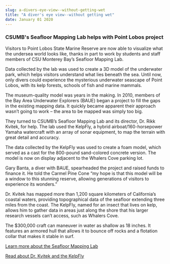 ```yaml
---
slug: a-divers-eye-view--without-getting-wet
title: "A diver's eye view--without getting wet"
date: January 01 2020
---
```


 
<h3>CSUMB's Seafloor Mapping Lab helps with Point Lobos project</h3>
<p>
  Visitors to Point Lobos State Marine Reserve are now able to visualize what
  the undersea world looks like, thanks in part to work by students and staff
  members of CSU Monterey Bay’s Seafloor Mapping Lab.
</p>
<p>
  Data collected by the lab was used to create a 3D model of the underwater
  park, which helps visitors understand what lies beneath the sea. Until now,
  only divers could experience the mysterious underwater seascape of Point
  Lobos, with its kelp forests, schools of fish and marine mammals.
</p>
<p>
  The museum-quality model was years in the making. In 2010, members of the Bay
  Area Underwater Explorers (BAUE) began a project to fill the gaps in the
  existing mapping data. It quickly became apparent their approach wasn’t going
  to work – the area to be mapped was simply too big.
</p>
<p>
  They turned to CSUMB’s Seafloor Mapping Lab and its director, Dr. Rikk Kvitek,
  for help. The lab used the KelpFly, a hybrid airboat/160-horsepower Yamaha
  watercraft with an array of sonar equipment, to map the terrain with great
  detail and accuracy.
</p>
<p>
  The data collected by the KelpFly was used to create a foam model, which
  served as a cast for the 800-pound sand-colored concrete version. The model is
  now on display adjacent to the Whalers Cove parking lot.
</p>
<p>
  Gary Banta, a diver with BAUE, spearheaded the project and raised funds to
  finance it. He told the Carmel Pine Cone “my hope is that this model will be a
  window to this stunning reserve, allowing generations of visitors to
  experience its wonders.”
</p>
<p>
  Dr. Kvitek has mapped more than 1,200 square kilometers of California’s
  coastal waters, providing topographical data of the seafloor extending three
  miles from the coast. The KelpFly, named for an insect that lives on kelp,
  allows him to gather data in areas just along the shore that his larger
  research vessels can’t access, such as Whalers Cove.
</p>
<p>
  The $300,000 craft can maneuver in water as shallow as 18 inches. It features
  an armored hull that allows it to bounce off rocks and a flotation collar that
  makes it stable in surf.
</p>
<p>
  <a href="https://seafloor.otterlabs.org">
    Learn more about the Seafloor Mapping Lab</a
  >
</p>
<p>
  <a
    href="https://news.csumb.edu/news/2011/sep/23/research-vessel-works-uncharted-waters?news-index=14279"
    >Read about Dr. Kvitek and the KelpFly</a
  >
</p>
 
